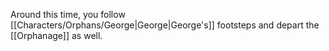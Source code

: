 Around this time, you follow [[Characters/Orphans/George|George|George's]] footsteps and depart the [[Orphanage]] as well.